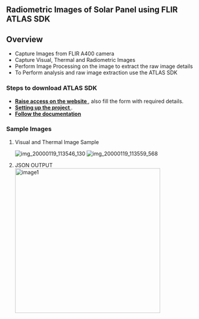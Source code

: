 
<h2> Radiometric Images of Solar Panel using FLIR ATLAS SDK </h2>
  <h2>Overview</h2>
  <ul>
  <li>Capture Images from FLIR A400 camera</li>
  <li>Capture Visual, Thermal and Radiometric Images </li>
  <li>Perform Image Processing on the image to extract the raw image details</li>
  <li> To Perform analysis and raw image extraction use the ATLAS SDK</li>
  </ul>
  
  <h3>Steps to download ATLAS SDK </h3>
  <ul>
  <li><b><u><a href = "https://www.flir.com/products/flir-atlas-sdk/">Raise access on the website </a></u></b>, also fill the form with required details.</li>
  <li><b><u><a href = "https://flir.custhelp.com/app/answers/detail/a_id/5437/~/setting-up-a-visual-studio-project-with-atlas-sdk-7.0">Setting up the project </a></u></b>.</li>
  <li><b><u><a href = "http://cdn.cloud.flir.se/update/flir%20atlas/3.1.16014.2001/help/html/528ca64c-3ebe-8819-93de-d23ecc3f9ab4.htm">Follow the documentation</a></u></b></li>
  </ul>
  
  <h3>Sample Images</h3>
 <ol>
  <li>Visual and Thermal Image Sample</li>

  
    
  ![img_20000119_113546_130](https://user-images.githubusercontent.com/43459908/171220937-23644b97-63ab-402e-9347-104f78a0d16e.jpg)
![img_20000119_113559_568](https://user-images.githubusercontent.com/43459908/171220949-a4ea213a-5b86-4e2c-82a8-18e843381f5d.jpg)

  <li> JSON OUTPUT </li>
  <img width="389" alt="image1" src="https://user-images.githubusercontent.com/43459908/171226500-9aee362e-0da5-49ef-9ccc-0e6ba8cd84f6.PNG">

  </ol>
